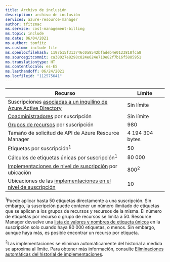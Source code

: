 ```yaml
---
title: Archivo de inclusión
description: archivo de inclusión
services: azure-resource-manager
author: tfitzmac
ms.service: cost-management-billing
ms.topic: include
ms.date: 06/04/2021
ms.author: tomfitz
ms.custom: include file
ms.openlocfilehash: 1197b15f313746c0a8542bfadeb4e0123818fca8
ms.sourcegitcommit: ca38027e8298c824e624e710e82f7b16f5885951
ms.translationtype: HT
ms.contentlocale: es-ES
ms.lasthandoff: 06/24/2021
ms.locfileid: "112575641"
---
```

| Recurso | Límite |
| --- | --- |
| Suscripciones [asociadas a un inquilino de Azure Active Directory](../articles/active-directory/fundamentals/active-directory-how-subscriptions-associated-directory.md) | Sin límite |
| [Coadministradores](../articles/cost-management-billing/manage/add-change-subscription-administrator.md) por suscripción |Sin límite |
| [Grupos de recursos](../articles/azure-resource-manager/management/overview.md) por suscripción |980 |
| Tamaño de solicitud de API de Azure Resource Manager |4 194 304 bytes |
| Etiquetas por suscripción<sup>1</sup> |50 |
| Cálculos de etiquetas únicas por suscripción<sup>1</sup> | 80 000 |
| [Implementaciones de nivel de suscripción](../articles/azure-resource-manager/templates/deploy-to-subscription.md) por ubicación | 800<sup>2</sup> |
| Ubicaciones de las [implementaciones en el nivel de suscripción](../articles/azure-resource-manager/templates/deploy-to-subscription.md) | 10 |

<sup>1</sup>Puede aplicar hasta 50 etiquetas directamente a una suscripción. Sin embargo, la suscripción puede contener un número ilimitado de etiquetas que se aplican a los grupos de recursos y recursos de la misma. El número de etiquetas por recurso o grupo de recursos se limita a 50. Resource Manager devuelve una [lista de valores y nombres de etiqueta únicos](/rest/api/resources/tags) en la suscripción solo cuando haya 80 000 etiquetas, o menos. Sin embargo, aunque haya más, es posible encontrar un recurso por etiqueta.

<sup>2</sup>Las implementaciones se eliminan automáticamente del historial a medida se aproxima al límite. Para obtener más información, consulte [Eliminaciones automáticas del historial de implementaciones](../articles/azure-resource-manager/templates/deployment-history-deletions.md).